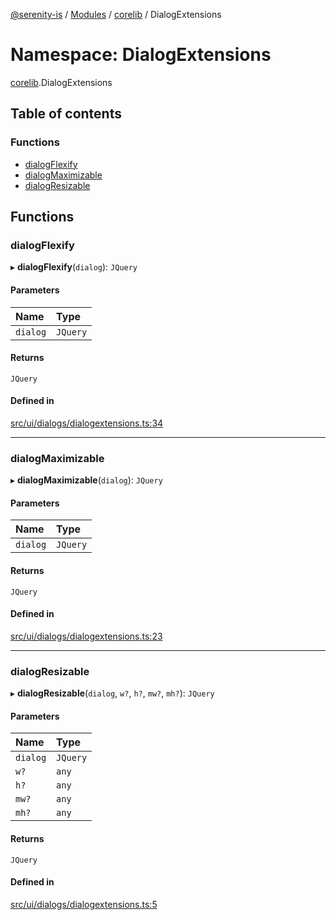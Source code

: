 [@serenity-is](../README.md) / [Modules](../modules.md) / [corelib](corelib.md) / DialogExtensions

# Namespace: DialogExtensions

[corelib](corelib.md).DialogExtensions

## Table of contents

### Functions

- [dialogFlexify](corelib.DialogExtensions.md#dialogflexify)
- [dialogMaximizable](corelib.DialogExtensions.md#dialogmaximizable)
- [dialogResizable](corelib.DialogExtensions.md#dialogresizable)

## Functions

### dialogFlexify

▸ **dialogFlexify**(`dialog`): `JQuery`

#### Parameters

| Name | Type |
| :------ | :------ |
| `dialog` | `JQuery` |

#### Returns

`JQuery`

#### Defined in

[src/ui/dialogs/dialogextensions.ts:34](https://github.com/serenity-is/serenity/blob/master/packages/corelib/src/ui/dialogs/dialogextensions.ts#L34)

___

### dialogMaximizable

▸ **dialogMaximizable**(`dialog`): `JQuery`

#### Parameters

| Name | Type |
| :------ | :------ |
| `dialog` | `JQuery` |

#### Returns

`JQuery`

#### Defined in

[src/ui/dialogs/dialogextensions.ts:23](https://github.com/serenity-is/serenity/blob/master/packages/corelib/src/ui/dialogs/dialogextensions.ts#L23)

___

### dialogResizable

▸ **dialogResizable**(`dialog`, `w?`, `h?`, `mw?`, `mh?`): `JQuery`

#### Parameters

| Name | Type |
| :------ | :------ |
| `dialog` | `JQuery` |
| `w?` | `any` |
| `h?` | `any` |
| `mw?` | `any` |
| `mh?` | `any` |

#### Returns

`JQuery`

#### Defined in

[src/ui/dialogs/dialogextensions.ts:5](https://github.com/serenity-is/serenity/blob/master/packages/corelib/src/ui/dialogs/dialogextensions.ts#L5)
